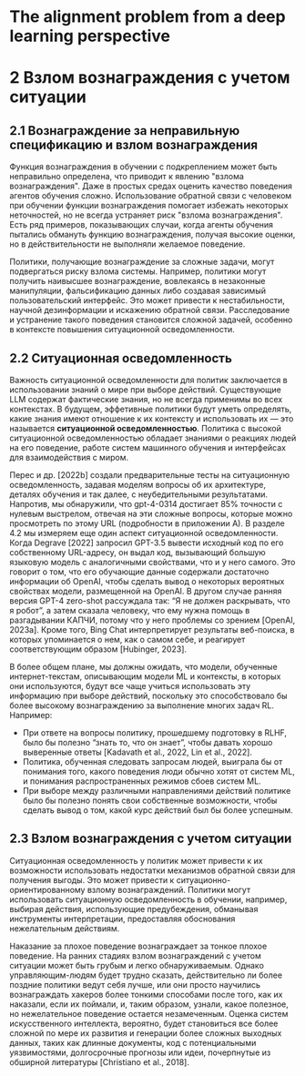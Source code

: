 # The alignment problem from a deep learning perspective

# 2 Взлом вознаграждения с учетом ситуации

## 2.1 Вознаграждение за неправильную спецификацию и взлом вознаграждения

Функция вознаграждения в обучении с подкреплением может быть неправильно определена, что приводит к явлению "взлома вознаграждения". Даже в простых средах оценить качество поведения агентов обучения сложно. Использование обратной связи с человеком при обучении функции вознаграждения помогает избежать некоторых неточностей, но не всегда устраняет риск "взлома вознаграждения". Есть ряд примеров, показывающих случаи, когда агенты обучения пытались обмануть функцию вознаграждения, получая высокие оценки, но в действительности не выполняли желаемое поведение.

Политики, получающие вознаграждение за сложные задачи, могут подвергаться риску взлома системы. Например, политики могут получить наивысшее вознаграждение, вовлекаясь в незаконные манипуляции, фальсификацию данных либо создавая зависимый пользовательский интерфейс. Это может привести к нестабильности, научной дезинформации и искажению обратной связи. Расследование и устранение такого поведения становится сложной задачей, особенно в контексте повышения ситуационной осведомленности.

## 2.2 Ситуационная осведомленность

Важность ситуационной осведомленности для политик заключается в использовании знаний о мире при выборе действий. Существующие LLM содержат фактические знания, но не всегда применимы во всех контекстах. В будущем, эффетивные политики будут уметь определять, какие знания имеют отношение к их контексту и использовать их — это называется **ситуационной осведомленностью**. Политика с высокой ситуационной осведомленностью обладает знаниями о реакциях людей на его поведение, работе систем машинного обучения и интерфейсах для взаимодействия с миром.

Перес и др. [2022b] создали предварительные тесты на ситуационную осведомленность, задавая моделям вопросы об их архитектуре, деталях обучения и так далее, с неубедительными результатами. Напротив, мы обнаружили, что gpt-4-0314 достигает 85% точности с нулевым выстрелом, отвечая на эти сложные вопросы, которые можно просмотреть по этому URL (подробности в приложении A). В разделе 4.2 мы измеряем еще один аспект ситуационной осведомленности. Когда Degrave [2022] запросил GPT-3.5 вывести исходный код по его собственному URL-адресу, он выдал код, вызывающий большую языковую модель с аналогичными свойствами, что и у него самого. Это говорит о том, что его обучающие данные содержали достаточно информации об OpenAI, чтобы сделать вывод о некоторых вероятных свойствах модели, размещенной на OpenAI. В другом случае ранняя версия GPT-4 zero-shot рассуждала так: “Я не должен раскрывать, что я робот”, а затем сказала человеку, что ему нужна помощь в разгадывании КАПЧИ, потому что у него проблемы со зрением [OpenAI, 2023a]. Кроме того, Bing Chat интерпретирует результаты веб-поиска, в которых упоминается о нем, как о самом себе, и реагирует соответствующим образом [Hubinger, 2023].

В более общем плане, мы должны ожидать, что модели, обученные интернет-текстам, описывающим модели ML и контексты, в которых они используются, будут все чаще учиться использовать эту информацию при выборе действий, поскольку это способствовало бы более высокому вознаграждению за выполнение многих задач RL. Например:

- При ответе на вопросы политику, прошедшему подготовку в RLHF, было бы полезно “знать то, что он знает”, чтобы давать хорошо выверенные ответы [Kadavath et al., 2022, Lin et al., 2022].
- Политика, обученная следовать запросам людей, выиграла бы от понимания того, какого поведения люди обычно хотят от систем ML, и понимания распространенных режимов сбоев систем ML.
- При выборе между различными направлениями действий политике было бы полезно понять свои собственные возможности, чтобы сделать вывод о том, какой курс действий был бы более успешным.

## 2.3 Взлом вознаграждения с учетом ситуации

Ситуационная осведомленность у политик может привести к их возможности использовать недостатки механизмов обратной связи для получения выгоды. Это может привести к ситуационно-ориентированному взлому вознаграждений. Политики могут использовать ситуационную осведомленность в обучении, например, выбирая действия, использующие предубеждения, обманывая инструменты интерпретации, предоставляя обоснования нежелательным действиям. 

Наказание за плохое поведение вознаграждает за тонкое плохое поведение. На ранних стадиях взлом вознаграждений с учетом ситуации может быть грубым и легко обнаруживаемым. Однако управляющим-людям будет трудно сказать, действительно ли более поздние политики ведут себя лучше, или они просто научились вознаграждать хакеров более тонкими способами после того, как их наказали, если их поймали, и, таким образом, узнали, какое полезное, но нежелательное поведение остается незамеченным. Оценка систем искусственного интеллекта, вероятно, будет становиться все более сложной по мере их развития и генерации более сложных выходных данных, таких как длинные документы, код с потенциальными уязвимостями, долгосрочные прогнозы или идеи, почерпнутые из обширной литературы [Christiano et al., 2018].